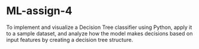 # ML-assign-4
To implement and visualize a Decision Tree classifier using Python, apply it to a sample dataset, and analyze how the model makes decisions based on input features by creating a decision tree structure.
